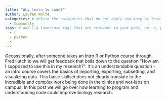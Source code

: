 ```yaml
---
title: "Why learn to code?"
author: Lauren Wolfe
categories: # delete the categories that do not apply and keep at least one
  - Community
tags: # add 1-4 lowercase tags that are relevant to your post, ex: r, python, genomics, workflows
  - r
  - python
  - 
---
```

Occassionally, after someone takes an Intro R or Python course through FredHutch.io we will get feedback that boils down to the question "How am I supposed to use this in my research?". It's an understandable question - an intro course covers the basics of importing, exporting, subsetting, and visualizing data. This basic skillset does not clearly translate to the incredible and complex work being done in the clinics and wet-labs on campus. In this post we will go over how learning to program and understanding code could improve biology research.
